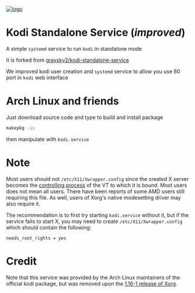 [![logo](https://cdn.rawgit.com/KillWolfVlad/kodi-standalone-improved-AUR/478668358427731959ea6ec57c4c93f22daf9571/logo.svg)](https://kodi.tv/)

# Kodi Standalone Service (_improved_)

A simple `systemd` service to run `kodi` in standalone mode

It is forked from [graysky2/kodi-standalone-service](https://github.com/graysky2/kodi-standalone-service)

We improved kodi user creation and `systemd` service to allow you use 80 port in `kodi` web interface

# Arch Linux and friends

Just download source code and type to build and install package

```bash
makepkg -is
```

then manipulate with `kodi.service`

# Note

Most users should not `/etc/X11/Xwrapper.config` since the created X server becomes the [controlling process](http://www.freedesktop.org/software/systemd/man/systemd.exec.html#StandardInput=) of the VT to which it is bound. Most users does not mean all users. There have been reports of some AMD users still requiring this file. As well, users of Xorg's native modesetting driver may also require it.

The recommendation is to first try starting `kodi.service` without it, but if the service fails to start X, you may need to create `/etc/X11/Xwrapper.config` which should contain the following:

```
needs_root_rights = yes
```

# Credit

Note that this service was provided by the Arch Linux maintainers of the official kodi package, but was removed upon the [1.16-1 release of Xorg](https://git.archlinux.org/svntogit/community.git/commit/trunk?h=packages/xbmc&id=9763c6d32678f3a3f45c195bfae92eee209d504f).
